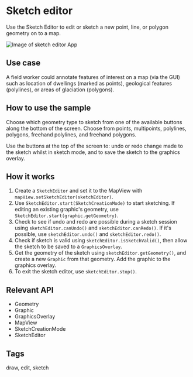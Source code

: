 # Sketch editor

Use the Sketch Editor to edit or sketch a new point, line, or polygon geometry on to a map.

![Image of sketch editor App](sketch-editor.png)

## Use case

A field worker could annotate features of interest on a map (via the GUI) such as location of dwellings (marked as points), geological features (polylines), or areas of glaciation (polygons). 

## How to use the sample

Choose which geometry type to sketch from one of the available buttons along the bottom of the screen. Choose from points, multipoints, polylines, polygons, freehand polylines, and freehand polygons.

Use the buttons at the top of the screen to: undo or redo change made to the sketch whilst in sketch mode, and to save the sketch to the graphics overlay.

## How it works

1.  Create a `SketchEditor` and set it to the MapView with `mapView.setSketchEditor(sketchEditor)`.
2.  Use `SketchEditor.start(SketchCreationMode)` to start sketching. If editing an existing graphic's geometry, use `SketchEditor.start(graphic.getGeometry)`.
3.  Check to see if undo and redo are possible during a sketch session using `sketchEditor.canUndo()` and `sketchEditor.canRedo()`. If it's possible, use `sketchEditor.undo()` and `sketchEditor.redo()`.
4.  Check if sketch is valid using `sketchEditor.isSketchValid()`, then allow the sketch to be saved to a `GraphicsOverlay`.
5.  Get the geometry of the sketch using `sketchEditor.getGeometry()`, and create a new `Graphic` from that geometry. Add the graphic to the graphics overlay.
6.  To exit the sketch editor, use `sketchEditor.stop()`.

## Relevant API

* Geometry
* Graphic
* GraphicsOverlay
* MapView
* SketchCreationMode
* SketchEditor

## Tags

draw, edit, sketch